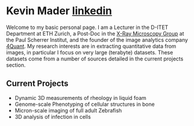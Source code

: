 # Kevin Mader [linkedin](http://ch.linkedin.com/in/kevinmader)

Welcome to my basic personal page. I am a Lecturer in the D-ITET Department at ETH Zurich, a Post-Doc in the [X-Ray Microscopy Group](http://www.psi.ch/sls/tomcat/tomcat) at the Paul Scherrer Institut, and the founder of the image analytics company [4Quant](http://www.4quant.com). My research interests are in extracting quantitative data from images, in particular I focus on very large (terabyte) datasets. These datasets come from a number of sources detailed in the current projects section.
## Current Projects 
- Dynamic 3D measurements of rheology in liquid foam
- Genome-scale Phenotyping of cellular structures in bone
- Micron-scale imaging of full adult Zebrafish
- 3D analysis of infection in cells

